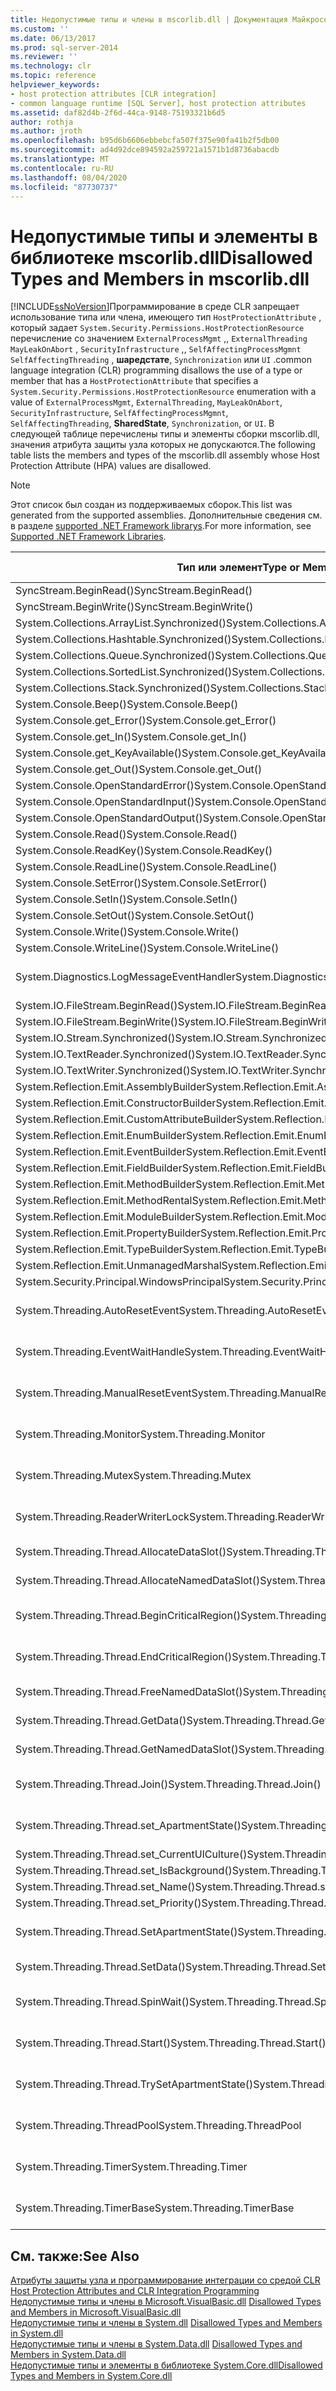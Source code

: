 ```yaml
---
title: Недопустимые типы и члены в mscorlib.dll | Документация Майкрософт
ms.custom: ''
ms.date: 06/13/2017
ms.prod: sql-server-2014
ms.reviewer: ''
ms.technology: clr
ms.topic: reference
helpviewer_keywords:
- host protection attributes [CLR integration]
- common language runtime [SQL Server], host protection attributes
ms.assetid: daf82d4b-2f6d-44ca-9148-75193321b6d5
author: rothja
ms.author: jroth
ms.openlocfilehash: b95d6b6606ebbebcfa507f375e90fa41b2f5db00
ms.sourcegitcommit: ad4d92dce894592a259721a1571b1d8736abacdb
ms.translationtype: MT
ms.contentlocale: ru-RU
ms.lasthandoff: 08/04/2020
ms.locfileid: "87730737"
---
```

# <a name="disallowed-types-and-members-in-mscorlibdll"></a><span data-ttu-id="b5e45-102">Недопустимые типы и элементы в библиотеке mscorlib.dll</span><span class="sxs-lookup"><span data-stu-id="b5e45-102">Disallowed Types and Members in mscorlib.dll</span></span>
  [!INCLUDE[ssNoVersion](../../includes/ssnoversion-md.md)]<span data-ttu-id="b5e45-103">Программирование в среде CLR запрещает использование типа или члена, имеющего тип `HostProtectionAttribute` , который задает `System.Security.Permissions.HostProtectionResource` перечисление со значением `ExternalProcessMgmt` ,, `ExternalThreading` `MayLeakOnAbort` , `SecurityInfrastructure` ,, `SelfAffectingProcessMgmnt` `SelfAffectingThreading` , **шаредстате**, `Synchronization` или `UI` .</span><span class="sxs-lookup"><span data-stu-id="b5e45-103">common language integration (CLR) programming disallows the use of a type or member that has a `HostProtectionAttribute` that specifies a `System.Security.Permissions.HostProtectionResource` enumeration with a value of `ExternalProcessMgmt`, `ExternalThreading`, `MayLeakOnAbort`, `SecurityInfrastructure`, `SelfAffectingProcessMgmnt`, `SelfAffectingThreading`, **SharedState**, `Synchronization`, or `UI`.</span></span> <span data-ttu-id="b5e45-104">В следующей таблице перечислены типы и элементы сборки mscorlib.dll, значения атрибута защиты узла которых не допускаются.</span><span class="sxs-lookup"><span data-stu-id="b5e45-104">The following table lists the members and types of the mscorlib.dll assembly whose Host Protection Attribute (HPA) values are disallowed.</span></span>  
  
> [!NOTE]  
>  <span data-ttu-id="b5e45-105">Этот список был создан из поддерживаемых сборок.</span><span class="sxs-lookup"><span data-stu-id="b5e45-105">This list was generated from the supported assemblies.</span></span> <span data-ttu-id="b5e45-106">Дополнительные сведения см. в разделе [supported .NET Framework librarys](../clr-integration/database-objects/supported-net-framework-libraries.md).</span><span class="sxs-lookup"><span data-stu-id="b5e45-106">For more information, see [Supported .NET Framework Libraries](../clr-integration/database-objects/supported-net-framework-libraries.md).</span></span>  
  
|<span data-ttu-id="b5e45-107">Тип или элемент</span><span class="sxs-lookup"><span data-stu-id="b5e45-107">Type or Member</span></span>|<span data-ttu-id="b5e45-108">Значения атрибутов защиты узла</span><span class="sxs-lookup"><span data-stu-id="b5e45-108">HPA Value(s)</span></span>|  
|--------------------|--------------------|  
|<span data-ttu-id="b5e45-109">SyncStream.BeginRead()</span><span class="sxs-lookup"><span data-stu-id="b5e45-109">SyncStream.BeginRead()</span></span>|<span data-ttu-id="b5e45-110">ExternalThreading</span><span class="sxs-lookup"><span data-stu-id="b5e45-110">ExternalThreading</span></span>|  
|<span data-ttu-id="b5e45-111">SyncStream.BeginWrite()</span><span class="sxs-lookup"><span data-stu-id="b5e45-111">SyncStream.BeginWrite()</span></span>|<span data-ttu-id="b5e45-112">ExternalThreading</span><span class="sxs-lookup"><span data-stu-id="b5e45-112">ExternalThreading</span></span>|  
|<span data-ttu-id="b5e45-113">System.Collections.ArrayList.Synchronized()</span><span class="sxs-lookup"><span data-stu-id="b5e45-113">System.Collections.ArrayList.Synchronized()</span></span>|<span data-ttu-id="b5e45-114">Синхронизация</span><span class="sxs-lookup"><span data-stu-id="b5e45-114">Synchronization</span></span>|  
|<span data-ttu-id="b5e45-115">System.Collections.Hashtable.Synchronized()</span><span class="sxs-lookup"><span data-stu-id="b5e45-115">System.Collections.Hashtable.Synchronized()</span></span>|<span data-ttu-id="b5e45-116">Синхронизация</span><span class="sxs-lookup"><span data-stu-id="b5e45-116">Synchronization</span></span>|  
|<span data-ttu-id="b5e45-117">System.Collections.Queue.Synchronized()</span><span class="sxs-lookup"><span data-stu-id="b5e45-117">System.Collections.Queue.Synchronized()</span></span>|<span data-ttu-id="b5e45-118">Синхронизация</span><span class="sxs-lookup"><span data-stu-id="b5e45-118">Synchronization</span></span>|  
|<span data-ttu-id="b5e45-119">System.Collections.SortedList.Synchronized()</span><span class="sxs-lookup"><span data-stu-id="b5e45-119">System.Collections.SortedList.Synchronized()</span></span>|<span data-ttu-id="b5e45-120">Синхронизация</span><span class="sxs-lookup"><span data-stu-id="b5e45-120">Synchronization</span></span>|  
|<span data-ttu-id="b5e45-121">System.Collections.Stack.Synchronized()</span><span class="sxs-lookup"><span data-stu-id="b5e45-121">System.Collections.Stack.Synchronized()</span></span>|<span data-ttu-id="b5e45-122">Синхронизация</span><span class="sxs-lookup"><span data-stu-id="b5e45-122">Synchronization</span></span>|  
|<span data-ttu-id="b5e45-123">System.Console.Beep()</span><span class="sxs-lookup"><span data-stu-id="b5e45-123">System.Console.Beep()</span></span>|<span data-ttu-id="b5e45-124">ИП</span><span class="sxs-lookup"><span data-stu-id="b5e45-124">UI</span></span>|  
|<span data-ttu-id="b5e45-125">System.Console.get_Error()</span><span class="sxs-lookup"><span data-stu-id="b5e45-125">System.Console.get_Error()</span></span>|<span data-ttu-id="b5e45-126">ИП</span><span class="sxs-lookup"><span data-stu-id="b5e45-126">UI</span></span>|  
|<span data-ttu-id="b5e45-127">System.Console.get_In()</span><span class="sxs-lookup"><span data-stu-id="b5e45-127">System.Console.get_In()</span></span>|<span data-ttu-id="b5e45-128">ИП</span><span class="sxs-lookup"><span data-stu-id="b5e45-128">UI</span></span>|  
|<span data-ttu-id="b5e45-129">System.Console.get_KeyAvailable()</span><span class="sxs-lookup"><span data-stu-id="b5e45-129">System.Console.get_KeyAvailable()</span></span>|<span data-ttu-id="b5e45-130">ИП</span><span class="sxs-lookup"><span data-stu-id="b5e45-130">UI</span></span>|  
|<span data-ttu-id="b5e45-131">System.Console.get_Out()</span><span class="sxs-lookup"><span data-stu-id="b5e45-131">System.Console.get_Out()</span></span>|<span data-ttu-id="b5e45-132">ИП</span><span class="sxs-lookup"><span data-stu-id="b5e45-132">UI</span></span>|  
|<span data-ttu-id="b5e45-133">System.Console.OpenStandardError()</span><span class="sxs-lookup"><span data-stu-id="b5e45-133">System.Console.OpenStandardError()</span></span>|<span data-ttu-id="b5e45-134">ИП</span><span class="sxs-lookup"><span data-stu-id="b5e45-134">UI</span></span>|  
|<span data-ttu-id="b5e45-135">System.Console.OpenStandardInput()</span><span class="sxs-lookup"><span data-stu-id="b5e45-135">System.Console.OpenStandardInput()</span></span>|<span data-ttu-id="b5e45-136">ИП</span><span class="sxs-lookup"><span data-stu-id="b5e45-136">UI</span></span>|  
|<span data-ttu-id="b5e45-137">System.Console.OpenStandardOutput()</span><span class="sxs-lookup"><span data-stu-id="b5e45-137">System.Console.OpenStandardOutput()</span></span>|<span data-ttu-id="b5e45-138">ИП</span><span class="sxs-lookup"><span data-stu-id="b5e45-138">UI</span></span>|  
|<span data-ttu-id="b5e45-139">System.Console.Read()</span><span class="sxs-lookup"><span data-stu-id="b5e45-139">System.Console.Read()</span></span>|<span data-ttu-id="b5e45-140">ИП</span><span class="sxs-lookup"><span data-stu-id="b5e45-140">UI</span></span>|  
|<span data-ttu-id="b5e45-141">System.Console.ReadKey()</span><span class="sxs-lookup"><span data-stu-id="b5e45-141">System.Console.ReadKey()</span></span>|<span data-ttu-id="b5e45-142">ИП</span><span class="sxs-lookup"><span data-stu-id="b5e45-142">UI</span></span>|  
|<span data-ttu-id="b5e45-143">System.Console.ReadLine()</span><span class="sxs-lookup"><span data-stu-id="b5e45-143">System.Console.ReadLine()</span></span>|<span data-ttu-id="b5e45-144">ИП</span><span class="sxs-lookup"><span data-stu-id="b5e45-144">UI</span></span>|  
|<span data-ttu-id="b5e45-145">System.Console.SetError()</span><span class="sxs-lookup"><span data-stu-id="b5e45-145">System.Console.SetError()</span></span>|<span data-ttu-id="b5e45-146">ИП</span><span class="sxs-lookup"><span data-stu-id="b5e45-146">UI</span></span>|  
|<span data-ttu-id="b5e45-147">System.Console.SetIn()</span><span class="sxs-lookup"><span data-stu-id="b5e45-147">System.Console.SetIn()</span></span>|<span data-ttu-id="b5e45-148">ИП</span><span class="sxs-lookup"><span data-stu-id="b5e45-148">UI</span></span>|  
|<span data-ttu-id="b5e45-149">System.Console.SetOut()</span><span class="sxs-lookup"><span data-stu-id="b5e45-149">System.Console.SetOut()</span></span>|<span data-ttu-id="b5e45-150">ИП</span><span class="sxs-lookup"><span data-stu-id="b5e45-150">UI</span></span>|  
|<span data-ttu-id="b5e45-151">System.Console.Write()</span><span class="sxs-lookup"><span data-stu-id="b5e45-151">System.Console.Write()</span></span>|<span data-ttu-id="b5e45-152">ИП</span><span class="sxs-lookup"><span data-stu-id="b5e45-152">UI</span></span>|  
|<span data-ttu-id="b5e45-153">System.Console.WriteLine()</span><span class="sxs-lookup"><span data-stu-id="b5e45-153">System.Console.WriteLine()</span></span>|<span data-ttu-id="b5e45-154">ИП</span><span class="sxs-lookup"><span data-stu-id="b5e45-154">UI</span></span>|  
|<span data-ttu-id="b5e45-155">System.Diagnostics.LogMessageEventHandler</span><span class="sxs-lookup"><span data-stu-id="b5e45-155">System.Diagnostics.LogMessageEventHandler</span></span>|<span data-ttu-id="b5e45-156">ExternalThreading, Synchronization</span><span class="sxs-lookup"><span data-stu-id="b5e45-156">ExternalThreading, Synchronization</span></span>|  
|<span data-ttu-id="b5e45-157">System.IO.FileStream.BeginRead()</span><span class="sxs-lookup"><span data-stu-id="b5e45-157">System.IO.FileStream.BeginRead()</span></span>|<span data-ttu-id="b5e45-158">ExternalThreading</span><span class="sxs-lookup"><span data-stu-id="b5e45-158">ExternalThreading</span></span>|  
|<span data-ttu-id="b5e45-159">System.IO.FileStream.BeginWrite()</span><span class="sxs-lookup"><span data-stu-id="b5e45-159">System.IO.FileStream.BeginWrite()</span></span>|<span data-ttu-id="b5e45-160">ExternalThreading</span><span class="sxs-lookup"><span data-stu-id="b5e45-160">ExternalThreading</span></span>|  
|<span data-ttu-id="b5e45-161">System.IO.Stream.Synchronized()</span><span class="sxs-lookup"><span data-stu-id="b5e45-161">System.IO.Stream.Synchronized()</span></span>|<span data-ttu-id="b5e45-162">Синхронизация</span><span class="sxs-lookup"><span data-stu-id="b5e45-162">Synchronization</span></span>|  
|<span data-ttu-id="b5e45-163">System.IO.TextReader.Synchronized()</span><span class="sxs-lookup"><span data-stu-id="b5e45-163">System.IO.TextReader.Synchronized()</span></span>|<span data-ttu-id="b5e45-164">Синхронизация</span><span class="sxs-lookup"><span data-stu-id="b5e45-164">Synchronization</span></span>|  
|<span data-ttu-id="b5e45-165">System.IO.TextWriter.Synchronized()</span><span class="sxs-lookup"><span data-stu-id="b5e45-165">System.IO.TextWriter.Synchronized()</span></span>|<span data-ttu-id="b5e45-166">Синхронизация</span><span class="sxs-lookup"><span data-stu-id="b5e45-166">Synchronization</span></span>|  
|<span data-ttu-id="b5e45-167">System.Reflection.Emit.AssemblyBuilder</span><span class="sxs-lookup"><span data-stu-id="b5e45-167">System.Reflection.Emit.AssemblyBuilder</span></span>|<span data-ttu-id="b5e45-168">MayLeakOnAbort</span><span class="sxs-lookup"><span data-stu-id="b5e45-168">MayLeakOnAbort</span></span>|  
|<span data-ttu-id="b5e45-169">System.Reflection.Emit.ConstructorBuilder</span><span class="sxs-lookup"><span data-stu-id="b5e45-169">System.Reflection.Emit.ConstructorBuilder</span></span>|<span data-ttu-id="b5e45-170">MayLeakOnAbort</span><span class="sxs-lookup"><span data-stu-id="b5e45-170">MayLeakOnAbort</span></span>|  
|<span data-ttu-id="b5e45-171">System.Reflection.Emit.CustomAttributeBuilder</span><span class="sxs-lookup"><span data-stu-id="b5e45-171">System.Reflection.Emit.CustomAttributeBuilder</span></span>|<span data-ttu-id="b5e45-172">MayLeakOnAbort</span><span class="sxs-lookup"><span data-stu-id="b5e45-172">MayLeakOnAbort</span></span>|  
|<span data-ttu-id="b5e45-173">System.Reflection.Emit.EnumBuilder</span><span class="sxs-lookup"><span data-stu-id="b5e45-173">System.Reflection.Emit.EnumBuilder</span></span>|<span data-ttu-id="b5e45-174">MayLeakOnAbort</span><span class="sxs-lookup"><span data-stu-id="b5e45-174">MayLeakOnAbort</span></span>|  
|<span data-ttu-id="b5e45-175">System.Reflection.Emit.EventBuilder</span><span class="sxs-lookup"><span data-stu-id="b5e45-175">System.Reflection.Emit.EventBuilder</span></span>|<span data-ttu-id="b5e45-176">MayLeakOnAbort</span><span class="sxs-lookup"><span data-stu-id="b5e45-176">MayLeakOnAbort</span></span>|  
|<span data-ttu-id="b5e45-177">System.Reflection.Emit.FieldBuilder</span><span class="sxs-lookup"><span data-stu-id="b5e45-177">System.Reflection.Emit.FieldBuilder</span></span>|<span data-ttu-id="b5e45-178">MayLeakOnAbort</span><span class="sxs-lookup"><span data-stu-id="b5e45-178">MayLeakOnAbort</span></span>|  
|<span data-ttu-id="b5e45-179">System.Reflection.Emit.MethodBuilder</span><span class="sxs-lookup"><span data-stu-id="b5e45-179">System.Reflection.Emit.MethodBuilder</span></span>|<span data-ttu-id="b5e45-180">MayLeakOnAbort</span><span class="sxs-lookup"><span data-stu-id="b5e45-180">MayLeakOnAbort</span></span>|  
|<span data-ttu-id="b5e45-181">System.Reflection.Emit.MethodRental</span><span class="sxs-lookup"><span data-stu-id="b5e45-181">System.Reflection.Emit.MethodRental</span></span>|<span data-ttu-id="b5e45-182">MayLeakOnAbort</span><span class="sxs-lookup"><span data-stu-id="b5e45-182">MayLeakOnAbort</span></span>|  
|<span data-ttu-id="b5e45-183">System.Reflection.Emit.ModuleBuilder</span><span class="sxs-lookup"><span data-stu-id="b5e45-183">System.Reflection.Emit.ModuleBuilder</span></span>|<span data-ttu-id="b5e45-184">MayLeakOnAbort</span><span class="sxs-lookup"><span data-stu-id="b5e45-184">MayLeakOnAbort</span></span>|  
|<span data-ttu-id="b5e45-185">System.Reflection.Emit.PropertyBuilder</span><span class="sxs-lookup"><span data-stu-id="b5e45-185">System.Reflection.Emit.PropertyBuilder</span></span>|<span data-ttu-id="b5e45-186">MayLeakOnAbort</span><span class="sxs-lookup"><span data-stu-id="b5e45-186">MayLeakOnAbort</span></span>|  
|<span data-ttu-id="b5e45-187">System.Reflection.Emit.TypeBuilder</span><span class="sxs-lookup"><span data-stu-id="b5e45-187">System.Reflection.Emit.TypeBuilder</span></span>|<span data-ttu-id="b5e45-188">MayLeakOnAbort</span><span class="sxs-lookup"><span data-stu-id="b5e45-188">MayLeakOnAbort</span></span>|  
|<span data-ttu-id="b5e45-189">System.Reflection.Emit.UnmanagedMarshal</span><span class="sxs-lookup"><span data-stu-id="b5e45-189">System.Reflection.Emit.UnmanagedMarshal</span></span>|<span data-ttu-id="b5e45-190">MayLeakOnAbort</span><span class="sxs-lookup"><span data-stu-id="b5e45-190">MayLeakOnAbort</span></span>|  
|<span data-ttu-id="b5e45-191">System.Security.Principal.WindowsPrincipal</span><span class="sxs-lookup"><span data-stu-id="b5e45-191">System.Security.Principal.WindowsPrincipal</span></span>|<span data-ttu-id="b5e45-192">SecurityInfrastructure</span><span class="sxs-lookup"><span data-stu-id="b5e45-192">SecurityInfrastructure</span></span>|  
|<span data-ttu-id="b5e45-193">System.Threading.AutoResetEvent</span><span class="sxs-lookup"><span data-stu-id="b5e45-193">System.Threading.AutoResetEvent</span></span>|<span data-ttu-id="b5e45-194">ExternalThreading, Synchronization</span><span class="sxs-lookup"><span data-stu-id="b5e45-194">ExternalThreading, Synchronization</span></span>|  
|<span data-ttu-id="b5e45-195">System.Threading.EventWaitHandle</span><span class="sxs-lookup"><span data-stu-id="b5e45-195">System.Threading.EventWaitHandle</span></span>|<span data-ttu-id="b5e45-196">ExternalThreading, Synchronization</span><span class="sxs-lookup"><span data-stu-id="b5e45-196">ExternalThreading, Synchronization</span></span>|  
|<span data-ttu-id="b5e45-197">System.Threading.ManualResetEvent</span><span class="sxs-lookup"><span data-stu-id="b5e45-197">System.Threading.ManualResetEvent</span></span>|<span data-ttu-id="b5e45-198">ExternalThreading, Synchronization</span><span class="sxs-lookup"><span data-stu-id="b5e45-198">ExternalThreading, Synchronization</span></span>|  
|<span data-ttu-id="b5e45-199">System.Threading.Monitor</span><span class="sxs-lookup"><span data-stu-id="b5e45-199">System.Threading.Monitor</span></span>|<span data-ttu-id="b5e45-200">ExternalThreading, Synchronization</span><span class="sxs-lookup"><span data-stu-id="b5e45-200">ExternalThreading, Synchronization</span></span>|  
|<span data-ttu-id="b5e45-201">System.Threading.Mutex</span><span class="sxs-lookup"><span data-stu-id="b5e45-201">System.Threading.Mutex</span></span>|<span data-ttu-id="b5e45-202">ExternalThreading, Synchronization</span><span class="sxs-lookup"><span data-stu-id="b5e45-202">ExternalThreading, Synchronization</span></span>|  
|<span data-ttu-id="b5e45-203">System.Threading.ReaderWriterLock</span><span class="sxs-lookup"><span data-stu-id="b5e45-203">System.Threading.ReaderWriterLock</span></span>|<span data-ttu-id="b5e45-204">ExternalThreading, Synchronization</span><span class="sxs-lookup"><span data-stu-id="b5e45-204">ExternalThreading, Synchronization</span></span>|  
|<span data-ttu-id="b5e45-205">System.Threading.Thread.AllocateDataSlot()</span><span class="sxs-lookup"><span data-stu-id="b5e45-205">System.Threading.Thread.AllocateDataSlot()</span></span>|<span data-ttu-id="b5e45-206">ExternalThreading, SharedState</span><span class="sxs-lookup"><span data-stu-id="b5e45-206">ExternalThreading, SharedState</span></span>|  
|<span data-ttu-id="b5e45-207">System.Threading.Thread.AllocateNamedDataSlot()</span><span class="sxs-lookup"><span data-stu-id="b5e45-207">System.Threading.Thread.AllocateNamedDataSlot()</span></span>|<span data-ttu-id="b5e45-208">ExternalThreading, SharedState</span><span class="sxs-lookup"><span data-stu-id="b5e45-208">ExternalThreading, SharedState</span></span>|  
|<span data-ttu-id="b5e45-209">System.Threading.Thread.BeginCriticalRegion()</span><span class="sxs-lookup"><span data-stu-id="b5e45-209">System.Threading.Thread.BeginCriticalRegion()</span></span>|<span data-ttu-id="b5e45-210">ExternalThreading, Synchronization</span><span class="sxs-lookup"><span data-stu-id="b5e45-210">ExternalThreading, Synchronization</span></span>|  
|<span data-ttu-id="b5e45-211">System.Threading.Thread.EndCriticalRegion()</span><span class="sxs-lookup"><span data-stu-id="b5e45-211">System.Threading.Thread.EndCriticalRegion()</span></span>|<span data-ttu-id="b5e45-212">ExternalThreading, Synchronization</span><span class="sxs-lookup"><span data-stu-id="b5e45-212">ExternalThreading, Synchronization</span></span>|  
|<span data-ttu-id="b5e45-213">System.Threading.Thread.FreeNamedDataSlot()</span><span class="sxs-lookup"><span data-stu-id="b5e45-213">System.Threading.Thread.FreeNamedDataSlot()</span></span>|<span data-ttu-id="b5e45-214">ExternalThreading, SharedState</span><span class="sxs-lookup"><span data-stu-id="b5e45-214">ExternalThreading, SharedState</span></span>|  
|<span data-ttu-id="b5e45-215">System.Threading.Thread.GetData()</span><span class="sxs-lookup"><span data-stu-id="b5e45-215">System.Threading.Thread.GetData()</span></span>|<span data-ttu-id="b5e45-216">ExternalThreading, SharedState</span><span class="sxs-lookup"><span data-stu-id="b5e45-216">ExternalThreading, SharedState</span></span>|  
|<span data-ttu-id="b5e45-217">System.Threading.Thread.GetNamedDataSlot()</span><span class="sxs-lookup"><span data-stu-id="b5e45-217">System.Threading.Thread.GetNamedDataSlot()</span></span>|<span data-ttu-id="b5e45-218">ExternalThreading, SharedState</span><span class="sxs-lookup"><span data-stu-id="b5e45-218">ExternalThreading, SharedState</span></span>|  
|<span data-ttu-id="b5e45-219">System.Threading.Thread.Join()</span><span class="sxs-lookup"><span data-stu-id="b5e45-219">System.Threading.Thread.Join()</span></span>|<span data-ttu-id="b5e45-220">ExternalThreading, Synchronization</span><span class="sxs-lookup"><span data-stu-id="b5e45-220">ExternalThreading, Synchronization</span></span>|  
|<span data-ttu-id="b5e45-221">System.Threading.Thread.set_ApartmentState()</span><span class="sxs-lookup"><span data-stu-id="b5e45-221">System.Threading.Thread.set_ApartmentState()</span></span>|<span data-ttu-id="b5e45-222">Synchronization, SelfAffectingThreading</span><span class="sxs-lookup"><span data-stu-id="b5e45-222">Synchronization, SelfAffectingThreading</span></span>|  
|<span data-ttu-id="b5e45-223">System.Threading.Thread.set_CurrentUICulture()</span><span class="sxs-lookup"><span data-stu-id="b5e45-223">System.Threading.Thread.set_CurrentUICulture()</span></span>|<span data-ttu-id="b5e45-224">ExternalThreading</span><span class="sxs-lookup"><span data-stu-id="b5e45-224">ExternalThreading</span></span>|  
|<span data-ttu-id="b5e45-225">System.Threading.Thread.set_IsBackground()</span><span class="sxs-lookup"><span data-stu-id="b5e45-225">System.Threading.Thread.set_IsBackground()</span></span>|<span data-ttu-id="b5e45-226">SelfAffectingThreading</span><span class="sxs-lookup"><span data-stu-id="b5e45-226">SelfAffectingThreading</span></span>|  
|<span data-ttu-id="b5e45-227">System.Threading.Thread.set_Name()</span><span class="sxs-lookup"><span data-stu-id="b5e45-227">System.Threading.Thread.set_Name()</span></span>|<span data-ttu-id="b5e45-228">ExternalThreading</span><span class="sxs-lookup"><span data-stu-id="b5e45-228">ExternalThreading</span></span>|  
|<span data-ttu-id="b5e45-229">System.Threading.Thread.set_Priority()</span><span class="sxs-lookup"><span data-stu-id="b5e45-229">System.Threading.Thread.set_Priority()</span></span>|<span data-ttu-id="b5e45-230">SelfAffectingThreading</span><span class="sxs-lookup"><span data-stu-id="b5e45-230">SelfAffectingThreading</span></span>|  
|<span data-ttu-id="b5e45-231">System.Threading.Thread.SetApartmentState()</span><span class="sxs-lookup"><span data-stu-id="b5e45-231">System.Threading.Thread.SetApartmentState()</span></span>|<span data-ttu-id="b5e45-232">Synchronization, SelfAffectingThreading</span><span class="sxs-lookup"><span data-stu-id="b5e45-232">Synchronization, SelfAffectingThreading</span></span>|  
|<span data-ttu-id="b5e45-233">System.Threading.Thread.SetData()</span><span class="sxs-lookup"><span data-stu-id="b5e45-233">System.Threading.Thread.SetData()</span></span>|<span data-ttu-id="b5e45-234">ExternalThreading, SharedState</span><span class="sxs-lookup"><span data-stu-id="b5e45-234">ExternalThreading, SharedState</span></span>|  
|<span data-ttu-id="b5e45-235">System.Threading.Thread.SpinWait()</span><span class="sxs-lookup"><span data-stu-id="b5e45-235">System.Threading.Thread.SpinWait()</span></span>|<span data-ttu-id="b5e45-236">ExternalThreading, Synchronization</span><span class="sxs-lookup"><span data-stu-id="b5e45-236">ExternalThreading, Synchronization</span></span>|  
|<span data-ttu-id="b5e45-237">System.Threading.Thread.Start()</span><span class="sxs-lookup"><span data-stu-id="b5e45-237">System.Threading.Thread.Start()</span></span>|<span data-ttu-id="b5e45-238">ExternalThreading, Synchronization</span><span class="sxs-lookup"><span data-stu-id="b5e45-238">ExternalThreading, Synchronization</span></span>|  
|<span data-ttu-id="b5e45-239">System.Threading.Thread.TrySetApartmentState()</span><span class="sxs-lookup"><span data-stu-id="b5e45-239">System.Threading.Thread.TrySetApartmentState()</span></span>|<span data-ttu-id="b5e45-240">Synchronization, SelfAffectingThreading</span><span class="sxs-lookup"><span data-stu-id="b5e45-240">Synchronization, SelfAffectingThreading</span></span>|  
|<span data-ttu-id="b5e45-241">System.Threading.ThreadPool</span><span class="sxs-lookup"><span data-stu-id="b5e45-241">System.Threading.ThreadPool</span></span>|<span data-ttu-id="b5e45-242">ExternalThreading, Synchronization</span><span class="sxs-lookup"><span data-stu-id="b5e45-242">ExternalThreading, Synchronization</span></span>|  
|<span data-ttu-id="b5e45-243">System.Threading.Timer</span><span class="sxs-lookup"><span data-stu-id="b5e45-243">System.Threading.Timer</span></span>|<span data-ttu-id="b5e45-244">ExternalThreading, Synchronization</span><span class="sxs-lookup"><span data-stu-id="b5e45-244">ExternalThreading, Synchronization</span></span>|  
|<span data-ttu-id="b5e45-245">System.Threading.TimerBase</span><span class="sxs-lookup"><span data-stu-id="b5e45-245">System.Threading.TimerBase</span></span>|<span data-ttu-id="b5e45-246">ExternalThreading, Synchronization</span><span class="sxs-lookup"><span data-stu-id="b5e45-246">ExternalThreading, Synchronization</span></span>|  
  
## <a name="see-also"></a><span data-ttu-id="b5e45-247">См. также:</span><span class="sxs-lookup"><span data-stu-id="b5e45-247">See Also</span></span>  
 <span data-ttu-id="b5e45-248">[Атрибуты защиты узла и программирование интеграции со средой CLR](host-protection-attributes-and-clr-integration-programming.md) </span><span class="sxs-lookup"><span data-stu-id="b5e45-248">[Host Protection Attributes and CLR Integration Programming](host-protection-attributes-and-clr-integration-programming.md) </span></span>  
 <span data-ttu-id="b5e45-249">[Недопустимые типы и члены в Microsoft.VisualBasic.dll](disallowed-types-and-members-in-microsoft-visualbasic-dll.md) </span><span class="sxs-lookup"><span data-stu-id="b5e45-249">[Disallowed Types and Members in Microsoft.VisualBasic.dll](disallowed-types-and-members-in-microsoft-visualbasic-dll.md) </span></span>  
 <span data-ttu-id="b5e45-250">[Недопустимые типы и члены в System.dll](disallowed-types-and-members-in-system-dll.md) </span><span class="sxs-lookup"><span data-stu-id="b5e45-250">[Disallowed Types and Members in System.dll](disallowed-types-and-members-in-system-dll.md) </span></span>  
 <span data-ttu-id="b5e45-251">[Недопустимые типы и члены в System.Data.dll](disallowed-types-and-members-in-system-data-dll.md) </span><span class="sxs-lookup"><span data-stu-id="b5e45-251">[Disallowed Types and Members in System.Data.dll](disallowed-types-and-members-in-system-data-dll.md) </span></span>  
 [<span data-ttu-id="b5e45-252">Недопустимые типы и элементы в библиотеке System.Core.dll</span><span class="sxs-lookup"><span data-stu-id="b5e45-252">Disallowed Types and Members in System.Core.dll</span></span>](disallowed-types-and-members-in-system-core-dll.md)  
  
  
